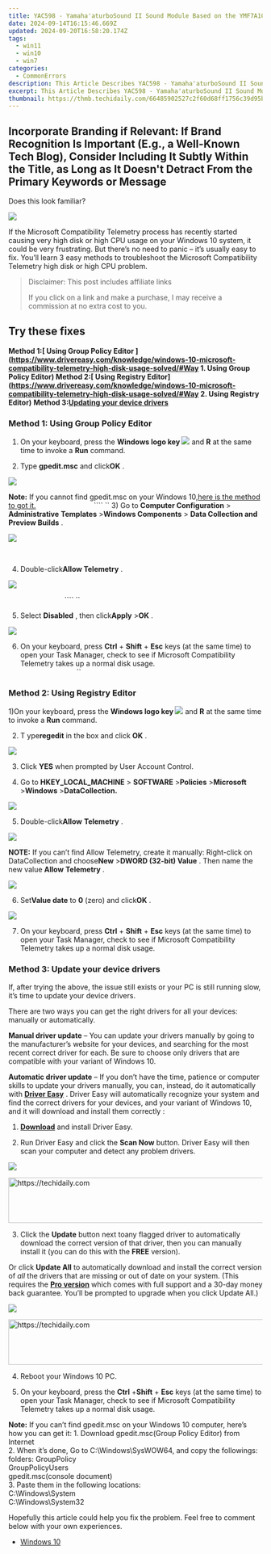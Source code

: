 ```yaml
---
title: YAC598 - Yamaha'aturboSound II Sound Module Based on the YMF7A1C/YMU^3X (DSP + MIDI Synthesader + Codec) and 256 MB of SPIRAM for Sample Storage Instead of ROM. It Also Includes a Second Audio Input Connector
date: 2024-09-14T16:15:46.669Z
updated: 2024-09-20T16:58:20.174Z
tags:
  - win11
  - win10
  - win7
categories:
  - CommonErrors
description: This Article Describes YAC598 - Yamaha'aturboSound II Sound Module Based on the YMF7A1C/YMU^3X (DSP + MIDI Synthesader + Codec) and 256 MB of SPIRAM for Sample Storage Instead of ROM. It Also Includes a Second Audio Input Connector
excerpt: This Article Describes YAC598 - Yamaha'aturboSound II Sound Module Based on the YMF7A1C/YMU^3X (DSP + MIDI Synthesader + Codec) and 256 MB of SPIRAM for Sample Storage Instead of ROM. It Also Includes a Second Audio Input Connector
thumbnail: https://thmb.techidaily.com/66485902527c2f60d68ff1756c39d95b2b9ff2d6a92e3e5c77cff27210813f40.jpg
---
```


## Incorporate Branding if Relevant: If Brand Recognition Is Important (E.g., a Well-Known Tech Blog), Consider Including It Subtly Within the Title, as Long as It Doesn't Detract From the Primary Keywords or Message

Does this look familiar?

![](https://images.drivereasy.com/wp-content/uploads/2018/08/img_5b61598e9c1bf.jpg)

 If the Microsoft Compatibility Telemetry process has recently started causing very high disk or high CPU usage on your Windows 10 system, it could be very frustrating. But there’s no need to panic – it’s usually easy to fix. You’ll learn 3 easy methods to troubleshoot the Microsoft Compatibility Telemetry high disk or high CPU problem.

>  Disclaimer: This post includes affiliate links
>
>  If you click on a link and make a purchase, I may receive a commission at no extra cost to you.
>

## Try these fixes

 **Method 1:[ Using Group Policy Editor ](<https://www.drivereasy.com/knowledge/windows-10-microsoft-compatibility-telemetry-high-disk-usage-solved/#Way> 1. Using Group Policy Editor) Method 2:[ Using Registry Editor](<https://www.drivereasy.com/knowledge/windows-10-microsoft-compatibility-telemetry-high-disk-usage-solved/#Way> 2. Using Registry Editor)**
 **Method 3:[Updating your device drivers](https://tools.techidaily.com/drivereasy/download/)**

### Method 1: Using Group Policy Editor

1) On your keyboard, press the   **Windows logo key ![](https://images.drivereasy.com/wp-content/uploads/2017/11/img_5a1bafc786d58.png)**  and **R** at the same time to invoke a **Run** command.

2) Type **gpedit.msc**  and click**OK** .

![](https://images.drivereasy.com/wp-content/uploads/2017/12/img_5a279bde5ee8d.png)

**Note:**  If you cannot find gpedit.msc on your Windows 10,[here is the method to got it.](https://tools.techidaily.com/drivereasy/download/)
`
` `
` `
` `
` `
` `
` `
` `
` `
` `
` ```` ``
 3) Go to **Computer Configuration** \> **Administrative** **Templates** \>**Windows Components** \> **Data Collection and Preview Builds** .

![](https://images.drivereasy.com/wp-content/uploads/2017/12/img_5a279c6c18122.png)

`
` `
` `
` `
` `
`

 4) Double-click**Allow Telemetry** .

![](https://images.drivereasy.com/wp-content/uploads/2017/12/img_5a279cc82eec5.jpg)

`
` `
` `
` `
` `
` `
` `
` `
` `
` `
` ```` ``

 5) Select **Disabled** , then click**Apply** \>**OK** .

![](https://images.drivereasy.com/wp-content/uploads/2017/12/img_5a279d1cdc304.jpg)

 6) On your keyboard, press **Ctrl**  \+ **Shift**  \+ **Esc**  keys (at the same time) to open your Task Manager, check to see if Microsoft Compatibility Telemetry takes up a normal disk usage.  
`
` `
` `
` `
` `
` `
` `
` `
` `
` `
` `` `
` `
` `
` `
` `
` `
` `
` `
` `
`

### Method 2: Using Registry Editor

 1)On your keyboard, press the   **Windows logo key ![](https://images.drivereasy.com/wp-content/uploads/2017/11/img_5a1bafc786d58.png)**  and **R** at the same time to invoke a **Run** command.

2) T ype**regedit**  in the box and click **OK** .

![](https://images.drivereasy.com/wp-content/uploads/2017/12/img_5a27a22807d2e.png)

 3) Click **YES**  when prompted by User Account Control.

 4) Go to **HKEY\_LOCAL\_MACHINE** \> **SOFTWARE** \>**Policies** \>**Microsoft** \>**Windows** \>**DataCollection.**

![](https://images.drivereasy.com/wp-content/uploads/2017/12/img_5a27a4ede532e.jpg)

 5) Double-click**Allow** **Telemetry** .

![](https://images.drivereasy.com/wp-content/uploads/2017/12/img_5a27a53baa7f6.png)

**NOTE:** If you can’t find Allow Telemetry, create it manually: Right-click on DataCollection and choose**New** \>**DWORD (32-bit) Value** . Then name the new value **Allow** **Telemetry** .

![](https://images.drivereasy.com/wp-content/uploads/2017/03/9-2.png)

 6) Set**Value date** to **0** (zero) and click**OK** .

![](https://images.drivereasy.com/wp-content/uploads/2017/12/img_5a27a576ca320.jpg)

 7) On your keyboard, press **Ctrl**  \+ **Shift**  \+ **Esc**  keys (at the same time) to open your Task Manager, check to see if Microsoft Compatibility Telemetry takes up a normal disk usage.

### Method 3: Update your device drivers

 If, after trying the above, the issue still exists or your PC is still running slow, it’s time to update your device drivers.

 There are two ways you can get the right drivers for all your devices:  
 manually or automatically.

**Manual driver update** – You can update your drivers manually by going to the manufacturer’s website for your devices, and searching for the most recent correct driver for each. Be sure to choose only drivers that are compatible with your variant of Windows 10.

**Automatic driver update** – If you don’t have the time, patience or computer skills to update your drivers manually, you can, instead, do it automatically with **[Driver Easy](https://tools.techidaily.com/drivereasy/download/)**  .  Driver Easy will automatically recognize your system and find the correct drivers for your devices, and your variant of Windows 10, and it will download and install them correctly :

 1) **[Download](https://tools.techidaily.com/drivereasy/download/)**   and install Driver Easy.

 2) Run Driver Easy and click the **Scan Now**   button. Driver Easy will then scan your computer and detect any problem drivers.

![](https://images.drivereasy.com/wp-content/uploads/2017/09/img_59ae696a52856.jpg)

<!-- affiliate ads begin -->
<a href="https://aligracehair.sjv.io/c/5597632/1938750/19272" target="_top" id="1938750">
  <img src="//a.impactradius-go.com/display-ad/19272-1938750" border="0" alt="https://techidaily.com" width="728" height="90"/>
</a>
<img height="0" width="0" src="https://aligracehair.sjv.io/i/5597632/1938750/19272" style="position:absolute;visibility:hidden;" border="0" />
<!-- affiliate ads end -->

 3) Click the **Update**  button next toany flagged driver to automatically download the correct version of that driver, then you can manually install it (you can do this with the **FREE** version).

Or click **Update All**  to automatically download and install the correct version of _all_  the drivers that are missing or out of date on your system. (This requires the **[Pro version](https://tools.techidaily.com/drivereasy/download/)**  which comes with full support and a 30-day money back guarantee. You’ll be prompted to upgrade when you click Update All.)

![](https://images.drivereasy.com/wp-content/uploads/2017/09/img_59ae6a0c3f690.jpg)

<!-- affiliate ads begin -->
<a href="https://appsumo.8odi.net/c/5597632/2144297/7443" target="_top" id="2144297">
  <img src="//a.impactradius-go.com/display-ad/7443-2144297" border="0" alt="https://techidaily.com" width="600" height="90"/>
</a>
<img height="0" width="0" src="https://appsumo.8odi.net/i/5597632/2144297/7443" style="position:absolute;visibility:hidden;" border="0" />
<!-- affiliate ads end -->

4) Reboot your Windows 10 PC.

5) On your keyboard, press the **Ctrl**  +**Shift**  \+ **Esc**  keys (at the same time) to open your Task Manager, check to see if Microsoft Compatibility Telemetry takes up a normal disk usage.

 **Note:** If you can’t find gpedit.msc on your Windows 10 computer, here’s how you can get it: 1\. Download gpedit.msc(Group Policy Editor) from Internet  
 2\. When it’s done, Go to C:\\Windows\\SysWOW64, and copy the followings:  
 folders: GroupPolicy  
 GroupPolicyUsers  
 gpedit.msc(console document)  
 3\. Paste them in the following locations:  
 C:\\Windows\\System  
 C:\\Windows\\System32

 Hopefully this article could help you fix the problem. Feel free to comment below with your own experiences.

* [Windows 10](https://tools.techidaily.com/drivereasy/download/)

<ins class="adsbygoogle"
     style="display:block"
     data-ad-format="autorelaxed"
     data-ad-client="ca-pub-7571918770474297"
     data-ad-slot="1223367746"></ins>

<ins class="adsbygoogle"
     style="display:block"
     data-ad-client="ca-pub-7571918770474297"
     data-ad-slot="8358498916"
     data-ad-format="auto"
     data-full-width-responsive="true"></ins>



